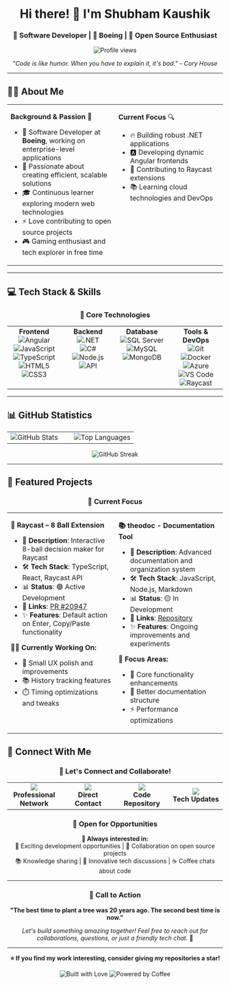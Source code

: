 <div align="center">
  
# Hi there! 👋 I'm Shubham Kaushik

### 🚀 Software Developer | 💼 Boeing | 🌟 Open Source Enthusiast

<p>
  <img src="https://komarev.com/ghpvc/?username=skyrabbit4&label=Profile%20views&color=0e75b6&style=flat" alt="Profile views" />
</p>

<p>
  <i>"Code is like humor. When you have to explain it, it's bad." - Cory House</i>
</p>

</div>

---

## 🧑‍💻 About Me

<table>
<tr>
<td width="50%" valign="top">

**Background & Passion** 🎯
<ul>
  <li>💼 Software Developer at <b>Boeing</b>, working on enterprise-level applications</li>
  <li>🌱 Passionate about creating efficient, scalable solutions</li>
  <li>🎓 Continuous learner exploring modern web technologies</li>
  <li>⚡ Love contributing to open source projects</li>
  <li>🎮 Gaming enthusiast and tech explorer in free time</li>
</ul>

</td>
<td width="50%" valign="top">

**Current Focus** 🔍
<ul>
  <li>🔥 Building robust .NET applications</li>
  <li>🅰️ Developing dynamic Angular frontends</li>
  <li>🎯 Contributing to Raycast extensions</li>
  <li>📚 Learning cloud technologies and DevOps</li>
</ul>

</td>
</tr>
</table>

---

## 💻 Tech Stack & Skills

<div align="center">

### 🎯 Core Technologies

<table>
<tr>
<td align="center" width="25%" valign="top">
<strong>Frontend</strong><br>
<img alt="Angular" src="https://img.shields.io/badge/Angular-DD0031?style=for-the-badge&logo=angular&logoColor=white"><br>
<img alt="JavaScript" src="https://img.shields.io/badge/JavaScript-F7DF1E?style=for-the-badge&logo=javascript&logoColor=black"><br>
<img alt="TypeScript" src="https://img.shields.io/badge/TypeScript-3178C6?style=for-the-badge&logo=typescript&logoColor=white"><br>
<img alt="HTML5" src="https://img.shields.io/badge/HTML5-E34F26?style=for-the-badge&logo=html5&logoColor=white"><br>
<img alt="CSS3" src="https://img.shields.io/badge/CSS3-1572B6?style=for-the-badge&logo=css3&logoColor=white">
</td>
<td align="center" width="25%" valign="top">
<strong>Backend</strong><br>
<img alt=".NET" src="https://img.shields.io/badge/.NET-512BD4?style=for-the-badge&logo=dotnet&logoColor=white"><br>
<img alt="C#" src="https://img.shields.io/badge/C%23-239120?style=for-the-badge&logo=c-sharp&logoColor=white"><br>
<img alt="Node.js" src="https://img.shields.io/badge/Node.js-339933?style=for-the-badge&logo=nodedotjs&logoColor=white"><br>
<img alt="API" src="https://img.shields.io/badge/REST_API-FF6B35?style=for-the-badge&logo=api&logoColor=white">
</td>
<td align="center" width="25%" valign="top">
<strong>Database</strong><br>
<img alt="SQL Server" src="https://img.shields.io/badge/SQL_Server-CC2927?style=for-the-badge&logo=microsoft-sql-server&logoColor=white"><br>
<img alt="MySQL" src="https://img.shields.io/badge/MySQL-4479A1?style=for-the-badge&logo=mysql&logoColor=white"><br>
<img alt="MongoDB" src="https://img.shields.io/badge/MongoDB-47A248?style=for-the-badge&logo=mongodb&logoColor=white">
</td>
<td align="center" width="25%" valign="top">
<strong>Tools & DevOps</strong><br>
<img alt="Git" src="https://img.shields.io/badge/Git-F05032?style=for-the-badge&logo=git&logoColor=white"><br>
<img alt="Docker" src="https://img.shields.io/badge/Docker-2496ED?style=for-the-badge&logo=docker&logoColor=white"><br>
<img alt="Azure" src="https://img.shields.io/badge/Azure-0078D4?style=for-the-badge&logo=microsoft-azure&logoColor=white"><br>
<img alt="VS Code" src="https://img.shields.io/badge/VS_Code-007ACC?style=for-the-badge&logo=visual-studio-code&logoColor=white"><br>
<img alt="Raycast" src="https://img.shields.io/badge/Raycast-FF6363?style=for-the-badge&logo=raycast&logoColor=white">
</td>
</tr>
</table>

</div>

---

## 📊 GitHub Statistics

<div align="center">

<table>
<tr>
<td width="50%">
<img src="https://github-readme-stats.vercel.app/api?username=skyrabbit4&show_icons=true&theme=tokyonight&count_private=true" alt="GitHub Stats" />
</td>
<td width="50%">
<img src="https://github-readme-stats.vercel.app/api/top-langs/?username=skyrabbit4&layout=compact&theme=tokyonight" alt="Top Languages" />
</td>
</tr>
</table>

<img src="https://github-readme-streak-stats.herokuapp.com/?user=skyrabbit4&theme=tokyonight" alt="GitHub Streak" />

</div>

---

## 🚀 Featured Projects

<div align="center">

### 🎯 Current Focus

</div>

<table>
<tr>
<td width="50%" valign="top">

**🎱 Raycast – 8 Ball Extension**
<ul>
  <li>📝 <b>Description</b>: Interactive 8-ball decision maker for Raycast</li>
  <li>🛠️ <b>Tech Stack</b>: TypeScript, React, Raycast API</li>
  <li>📊 <b>Status</b>: 🟢 Active Development</li>
  <li>🔗 <b>Links</b>: <a href="https://github.com/raycast/extensions/pull/20947">PR #20947</a></li>
  <li>✨ <b>Features</b>: Default action on Enter, Copy/Paste functionality</li>
</ul>
<b>🏃‍♂️ Currently Working On:</b>
<ul>
  <li>🎨 Small UX polish and improvements</li>
  <li>📚 History tracking features</li>
  <li>⏱️ Timing optimizations and tweaks</li>
</ul>

</td>
<td width="50%" valign="top">

**📚 theodoc - Documentation Tool**
<ul>
  <li>📝 <b>Description</b>: Advanced documentation and organization system</li>
  <li>🛠️ <b>Tech Stack</b>: JavaScript, Node.js, Markdown</li>
  <li>📊 <b>Status</b>: 🟡 In Development</li>
  <li>🔗 <b>Links</b>: <a href="https://github.com/skyrabbit4/theodoc">Repository</a></li>
  <li>✨ <b>Features</b>: Ongoing improvements and experiments</li>
</ul>
<b>🎯 Focus Areas:</b>
<ul>
  <li>🔧 Core functionality enhancements</li>
  <li>📖 Better documentation structure</li>
  <li>⚡ Performance optimizations</li>
</ul>

</td>
</tr>
</table>


## 🤝 Connect With Me

<div align="center">

### 📱 Let's Connect and Collaborate!

<table>
<tr>
<td align="center" width="25%">
<a href="https://www.linkedin.com/in/shubham-kaushik-0040a599/">
<img src="https://img.shields.io/badge/LinkedIn-0A66C2?style=for-the-badge&logo=linkedin&logoColor=white" />
</a>
<br><strong>Professional Network</strong>
</td>
<td align="center" width="25%">
<a href="mailto:shubham.kaushik@example.com">
<img src="https://img.shields.io/badge/Email-D14836?style=for-the-badge&logo=gmail&logoColor=white" />
</a>
<br><strong>Direct Contact</strong>
</td>
<td align="center" width="25%">
<a href="https://github.com/skyrabbit4">
<img src="https://img.shields.io/badge/GitHub-181717?style=for-the-badge&logo=github&logoColor=white" />
</a>
<br><strong>Code Repository</strong>
</td>
<td align="center" width="25%">
<a href="https://twitter.com/skyrabbit__">
<img src="https://img.shields.io/badge/Twitter-1DA1F2?style=for-the-badge&logo=twitter&logoColor=white" />
</a>
<br><strong>Tech Updates</strong>
</td>
</tr>
</table>

### 💬 Open for Opportunities

<p>
  <strong>🚀 Always interested in:</strong><br>
  💼 Exciting development opportunities | 🤝 Collaboration on open source projects<br>
  📚 Knowledge sharing | 🎯 Innovative tech discussions | ☕ Coffee chats about code
</p>

</div>

---

<div align="center">

### 🌟 Call to Action

**"The best time to plant a tree was 20 years ago. The second best time is now."**

*Let's build something amazing together! Feel free to reach out for collaborations, questions, or just a friendly tech chat.* 🚀

---

**⭐ If you find my work interesting, consider giving my repositories a star!**

<p>
  <img src="https://forthebadge.com/images/badges/built-with-love.svg" alt="Built with Love" />
  <img src="https://forthebadge.com/images/badges/powered-by-coffee.svg" alt="Powered by Coffee" />
</p>

</div>
